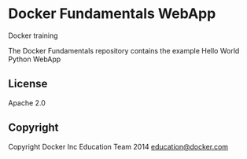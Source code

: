 Docker Fundamentals WebApp
==========================
Docker training

The Docker Fundamentals repository contains the example Hello World Python WebApp

## License

Apache 2.0

## Copyright

Copyright Docker Inc Education Team 2014 <education@docker.com>

